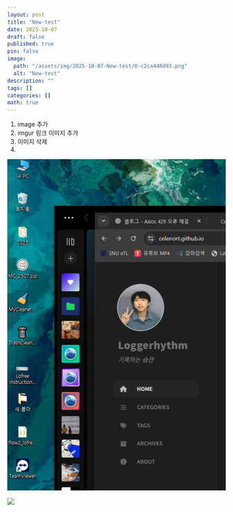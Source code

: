 ```yaml
---
layout: post
title: "New-test"
date: 2025-10-07
draft: false
published: true
pin: false
image:
  path: "/assets/img/2025-10-07-New-test/0-c2ca448d93.png"
  alt: "New-test"
description: ""
tags: []
categories: []
math: true
---
```

1. image 추가
2. imgur 링크 이미지 추가
3. 이미지 삭제
4. 

![](/assets/img/2025-10-07-New-test/0-c2ca448d93.png)


![](https://i.imgur.com/BzBYJlg.png)


<script>
  window.MathJax = {
    tex: {
      macros: {
        R: "\\mathbb{R}",
        N: "\\mathbb{N}",
        Z: "\\mathbb{Z}",
        Q: "\\mathbb{Q}",
        C: "\\mathbb{C}",
        proj: "\\operatorname{proj}",
        rank: "\\operatorname{rank}",
        im: "\\operatorname{im}",
        dom: "\\operatorname{dom}",
        codom: "\\operatorname{codom}",
        argmax: "\\operatorname*{arg\,max}",
        argmin: "\\operatorname*{arg\,min}",
        "\{": "\\lbrace",
        "\}": "\\rbrace",
        sub: "\\subset",
        sup: "\\supset",
        sube: "\\subseteq",
        supe: "\\supseteq"
      },
      tags: "ams",
      strict: false, 
      inlineMath: [["$", "$"], ["\\(", "\\)"]],
      displayMath: [["$$", "$$"], ["\\[", "\\]"]]
    },
    options: {
      skipHtmlTags: ["script", "noscript", "style", "textarea", "pre"]
    }
  };
</script>
<script async src="https://cdn.jsdelivr.net/npm/mathjax@3/es5/tex-mml-chtml.js"></script>
